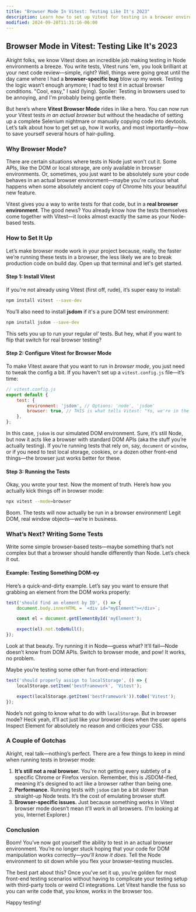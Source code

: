 ```yaml
---
title: "Browser Mode In Vitest: Testing Like It's 2023"
description: Learn how to set up Vitest for testing in a browser environment.
modified: 2024-09-28T11:31:16-06:00
---
```


## Browser Mode in Vitest: Testing Like It's 2023

Alright folks, we know Vitest does an incredible job making testing in Node environments a breeze. You write tests, Vitest runs 'em, you look brilliant at your next code review—simple, right? Well, things were going great until the day came where I had a **browser-specific bug** blow up my week. Testing the logic wasn’t enough anymore; I had to test it in actual browser conditions. "Cool, easy," I said (lying). Spoiler: Testing in browsers used to be annoying, and I'm probably being gentle there.

But here’s where **Vitest Browser Mode** rides in like a hero. You can now run your Vitest tests _in an actual browser_ but without the headache of setting up a complete Selenium nightmare or manually copying code into devtools. Let’s talk about how to get set up, how it works, and most importantly—how to save yourself several hours of hair-pulling.

### Why Browser Mode?

There are certain situations where tests in Node just won't cut it. Some APIs, like the DOM or local storage, are only available in browser environments. Or, sometimes, you just want to be absolutely sure your code behaves in an actual browser environment—maybe you're curious what happens when some absolutely ancient copy of Chrome hits your beautiful new feature.

Vitest gives you a way to write tests for that code, but in a **real browser environment**. The good news? You already know how the tests themselves come together with Vitest—it looks almost exactly the same as your Node-based tests.

### How to Set It Up

Let’s make browser mode work in your project because, really, the faster we’re running these tests in a browser, the less likely we are to break production code on build day. Open up that terminal and let's get started.

#### Step 1: Install Vitest

If you're not already using Vitest (first off, rude), it’s super easy to install:

```bash
npm install vitest --save-dev
```

You’ll also need to install **jsdom** if it's a pure DOM test environment:

```bash
npm install jsdom --save-dev
```

This sets you up to run your regular ol’ tests. But hey, what if you want to flip that switch for real browser testing?

#### Step 2: Configure Vitest for Browser Mode

To make Vitest aware that you want to run in _browser mode_, you just need to tweak the config a bit. If you haven't set up a `vitest.config.js` file—it’s time:

```javascript
// vitest.config.js
export default {
	test: {
		environment: 'jsdom', // Options: 'node', 'jsdom'
		browser: true, // THIS is what tells Vitest: "Yo, we're in the browser now."
	},
};
```

In this case, `jsdom` is our simulated DOM environment. Sure, it’s still Node, but now it acts like a browser with standard DOM APIs (aka the stuff you’re actually testing). If you’re running tests that rely on, say, `document` or `window`, or if you need to test local storage, cookies, or a dozen other front-end things—the browser just works better for these.

#### Step 3: Running the Tests

Okay, you wrote your test. Now the moment of truth. Here’s how you actually kick things off in browser mode:

```bash
npx vitest --mode=browser
```

Boom. The tests will now actually be run in a browser environment! Legit DOM, real window objects—we’re in business.

### What’s Next? Writing Some Tests

Write some simple browser-based tests—maybe something that’s not complex but that a browser should handle differently than Node. Let’s check it out.

#### Example: Testing Something DOM-ey

Here’s a quick-and-dirty example. Let’s say you want to ensure that grabbing an element from the DOM works properly:

```javascript
test('should find an element by ID', () => {
	document.body.innerHTML = `<div id="myElement"></div>`;

	const el = document.getElementById('myElement');

	expect(el).not.toBeNull();
});
```

Look at that beauty. Try running it in Node—guess what? It’ll fail—Node doesn’t know from DOM APIs. Switch to browser mode, and pow! It works, no problem.

Maybe you’re testing some other fun front-end interaction:

```javascript
test('should properly assign to localStorage', () => {
	localStorage.setItem('bestFramework', 'Vitest');

	expect(localStorage.getItem('bestFramework')).toBe('Vitest');
});
```

Node’s not going to know what to do with `localStorage`. But in browser mode? Heck yeah, it’ll act just like your browser does when the user opens Inspect Element for absolutely no reason and criticizes your CSS.

### A Couple of Gotchas

Alright, real talk—nothing’s perfect. There are a few things to keep in mind when running tests in browser mode:

1. **It’s still not a real browser.** You're not getting every subtlety of a specific Chrome or Firefox version. Remember, this is JSDOM-ified, meaning it's designed to act like a browser rather than being one.
2. **Performance.** Running tests with `jsdom` can be a bit slower than straight-up Node tests. It’s the cost of emulating browser stuff.
3. **Browser-specific issues.** Just because something works in Vitest browser mode doesn’t mean it’ll work in _all_ browsers. (I’m looking at you, Internet Explorer.)

### Conclusion

Boom! You’ve now got yourself the ability to test in an actual browser environment. You’re no longer stuck hoping that your code for DOM manipulation works correctly—_you'll know it does_. Tell the Node environment to sit down while you flex your browser-testing muscles.

The best part about this? Once you’ve set it up, you’re golden for most front-end testing scenarios without having to complicate your testing setup with third-party tools or weird CI integrations. Let Vitest handle the fuss so you can write code that, you know, _works_ in the browser too.

Happy testing!

```ts

```
